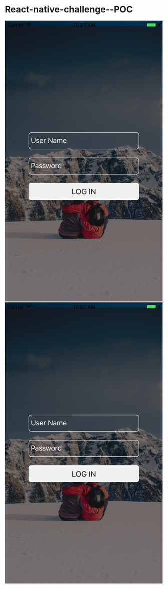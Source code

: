# React-native-challenge--POC

![alt tag](https://github.com/abdulmuneer22/React-native-challenge--POC/blob/master/TestApp/APP/Themes/assets/Simulator%20Screen%20Shot%2010-Jan-2017,%2011.37.46%20AM.png?raw=true)
![alt tag](https://github.com/abdulmuneer22/React-native-challenge--POC/blob/master/TestApp/APP/Themes/assets/Simulator%20Screen%20Shot%2010-Jan-2017,%2011.37.46%20AM.png?raw=true)
